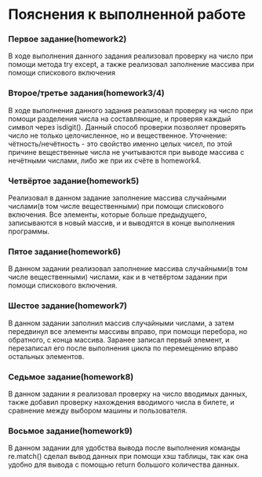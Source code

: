 # Пояснения к выполненной работе
### Первое задание(homework2)
В ходе выполнения данного задания реализовал проверку на число при помощи метода try except, а также реализовал заполнение массива при помощи спискового включения
### Второе/третье задания(homework3/4)
В ходе выполнения данного задания реализовал проверку на число при помощи разделения числа на составляющие, и проверяя каждый символ через isdigit(). Данный способ проверки позволяет проверять число не только целочисленное, но и вещественное. Уточнение: чётность/нечётность - это свойство именно целых чисел, по этой причине вещественные числа не учитываются при выводе массива с нечётными числами, либо же при их счёте в homework4.
### Четвёртое задание(homework5)
Реализовал в данном задание заполнение массива случайными числами(в том числе вещественными) при помощи спискового включения. Все элементы, которые больше предыдущего, записываются в новый массив, и и выводятся в конце выполнения программы.
### Пятое задание(homework6)
В данном задании реализовал заполнение массива случайными(в том числе вещественными) числами, как и в четвёртом задании при помощи спискового включения.
### Шестое задание(homework7)
В данном задании заполнил массив случайными числами, а затем передвинул все элементы массивы вправо, при помощи перебора, но обратного, с конца массива. Заранее записал первый элемент, и перезаписал его после выполнения цикла по перемещению вправо остальных элементов.
### Седьмое задание(homework8)
В данном задании я реализовал проверку на число вводимых данных, также добавил проверку нахождения вводимого числа в билете, и сравнение между выбором машины и пользователя.
### Восьмое задание(homework9)
В данном задании для удобства вывода после выполнения команды re.match() сделал вывод данных при помощи хэш таблицы, так как она удобно для вывода с помощью return большого количества данных.

